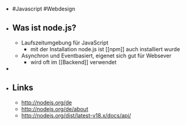 - #Javascript #Webdesign
- ## Was ist node.js?
	- Laufszeitumgebung für JavaScript
		- mit der Installation node.js ist [[npm]] auch installiert wurde
	- Asynchron und Eventbasiert, eigenet sich gut für Websever
		- wird oft im [[Backend]] verwendet
-
- ## Links
	- http://nodejs.org/de
	- http://nodejs.org/de/about
	- http://nodejs.org/dist/latest-v18.x/docs/api/
